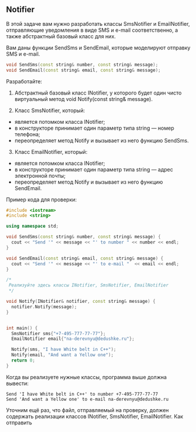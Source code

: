## Notifier

В этой задаче вам нужно разработать классы SmsNotifier и EmailNotifier,
отправляющие уведомления в виде SMS и e-mail соответственно, а также абстрактный базовый класс для них.

Вам даны функции SendSms и SendEmail, которые моделируют отправку SMS и e-mail.

```cpp
void SendSms(const string& number, const string& message);
void SendEmail(const string& email, const string& message);
```

Разработайте:

1. Абстрактный базовый класс INotifier, у которого будет один чисто виртуальный метод void Notify(const string& message).

2. Класс SmsNotifier, который:

-    является потомком класса INotifier;
-    в конструкторе принимает один параметр типа string — номер телефона;
-    переопределяет метод Notify и вызывает из него функцию SendSms.

3. Класс EmailNotifier, который:

-    является потомком класса INotifier;
-    в конструкторе принимает один параметр типа string — адрес электронной почты;
-    переопределяет метод Notify и вызывает из него функцию SendEmail.

Пример кода для проверки:

```cpp
#include <iostream>
#include <string>

using namespace std;

void SendSms(const string& number, const string& message) {
  cout << "Send '" << message << "' to number " << number << endl;
}

void SendEmail(const string& email, const string& message) {
  cout << "Send '" << message << "' to e-mail "  << email << endl;
}

/*
 Реализуйте здесь классы INotifier, SmsNotifier, EmailNotifier
 */

void Notify(INotifier& notifier, const string& message) {
  notifier.Notify(message);
}


int main() {
  SmsNotifier sms{"+7-495-777-77-77"};
  EmailNotifier email{"na-derevnyu@dedushke.ru"};

  Notify(sms, "I have White belt in C++");
  Notify(email, "And want a Yellow one");
  return 0;
}
```

Когда вы реализуете нужные классы, программа выше должна вывести:

```commandline
Send 'I have White belt in C++' to number +7-495-777-77-77
Send 'And want a Yellow one' to e-mail na-derevnyu@dedushke.ru
```

Уточним ещё раз, что файл, отправляемый на проверку, должен содержать реализации классов INotifier, SmsNotifier, EmailNotifier.
Как отправить
